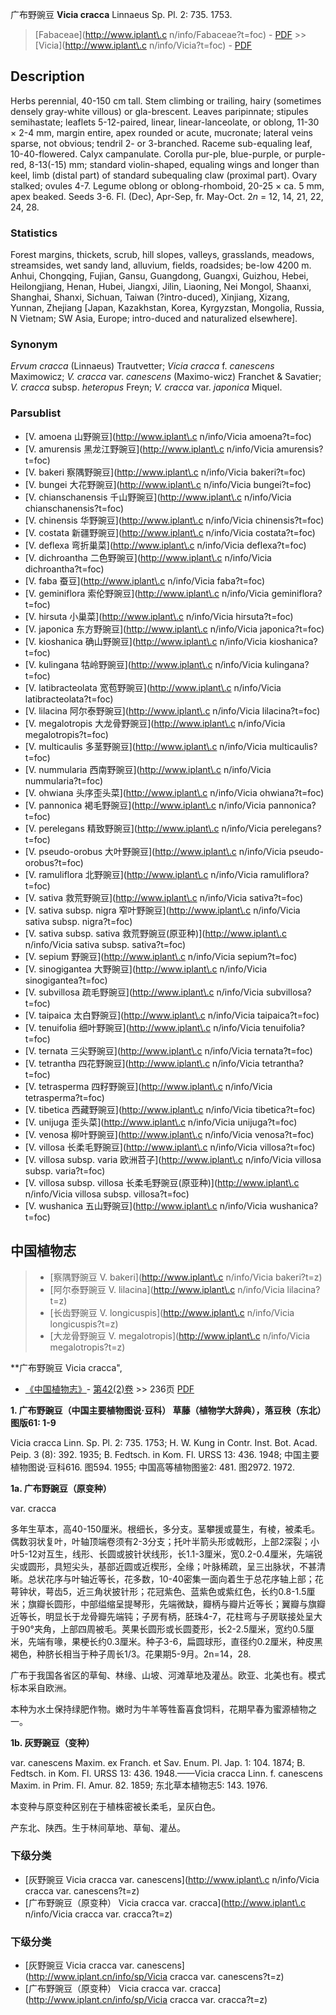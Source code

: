 广布野豌豆 **Vicia cracca** Linnaeus Sp. Pl. 2: 735. 1753.

> [Fabaceae](http://www.iplant\.c n/info/Fabaceae?t=foc) - [PDF](http://www.iplant.cn/foc/pdf/Fabaceae.pdf) >> [Vicia](http://www.iplant\.c n/info/Vicia?t=foc) - [PDF](http://www.iplant.cn/foc/pdf/Vicia.pdf)

## Description

Herbs perennial, 40-150 cm tall. Stem climbing or trailing, hairy (sometimes densely gray-white villous) or gla-brescent. Leaves paripinnate; stipules semihastate; leaflets 5-12-paired, linear, linear-lanceolate, or oblong, 11-30 × 2-4 mm, margin entire, apex rounded or acute, mucronate; lateral veins sparse, not obvious; tendril 2- or 3-branched. Raceme sub-equaling leaf, 10-40-flowered. Calyx campanulate. Corolla pur-ple, blue-purple, or purple-red, 8-13(-15) mm; standard violin-shaped, equaling wings and longer than keel, limb (distal part) of standard subequaling claw (proximal part). Ovary stalked; ovules 4-7. Legume oblong or oblong-rhomboid, 20-25 × ca. 5 mm, apex beaked. Seeds 3-6. Fl. (Dec), Apr-Sep, fr. May-Oct. 2*n* = 12, 14, 21, 22, 24, 28.

### Statistics
Forest margins, thickets, scrub, hill slopes, valleys, grasslands, meadows, streamsides, wet sandy land, alluvium, fields, roadsides; be-low 4200 m. Anhui, Chongqing, Fujian, Gansu, Guangdong, Guangxi, Guizhou, Hebei, Heilongjiang, Henan, Hubei, Jiangxi, Jilin, Liaoning, Nei Mongol, Shaanxi, Shanghai, Shanxi, Sichuan, Taiwan (?intro-duced), Xinjiang, Xizang, Yunnan, Zhejiang [Japan, Kazakhstan, Korea, Kyrgyzstan, Mongolia, Russia, N Vietnam; SW Asia, Europe; intro-duced and naturalized elsewhere].

### Synonym
*Ervum cracca* (Linnaeus) Trautvetter; *Vicia cracca* f. *canescens* Maximowicz; *V. cracca* var. *canescens* (Maximo-wicz) Franchet & Savatier; *V. cracca* subsp. *heteropus* Freyn; *V. cracca* var. *japonica* Miquel.

### Parsublist

* [V.  amoena  山野豌豆](http://www.iplant\.c n/info/Vicia amoena?t=foc)
* [V.  amurensis  黑龙江野豌豆](http://www.iplant\.c n/info/Vicia amurensis?t=foc)
* [V.  bakeri  察隅野豌豆](http://www.iplant\.c n/info/Vicia bakeri?t=foc)
* [V.  bungei  大花野豌豆](http://www.iplant\.c n/info/Vicia bungei?t=foc)
* [V.  chianschanensis  千山野豌豆](http://www.iplant\.c n/info/Vicia chianschanensis?t=foc)
* [V.  chinensis  华野豌豆](http://www.iplant\.c n/info/Vicia chinensis?t=foc)
* [V.  costata  新疆野豌豆](http://www.iplant\.c n/info/Vicia costata?t=foc)
* [V.  deflexa  弯折巢菜](http://www.iplant\.c n/info/Vicia deflexa?t=foc)
* [V.  dichroantha  二色野豌豆](http://www.iplant\.c n/info/Vicia dichroantha?t=foc)
* [V.  faba  蚕豆](http://www.iplant\.c n/info/Vicia faba?t=foc)
* [V.  geminiflora  索伦野豌豆](http://www.iplant\.c n/info/Vicia geminiflora?t=foc)
* [V.  hirsuta  小巢菜](http://www.iplant\.c n/info/Vicia hirsuta?t=foc)
* [V.  japonica  东方野豌豆](http://www.iplant\.c n/info/Vicia japonica?t=foc)
* [V.  kioshanica  确山野豌豆](http://www.iplant\.c n/info/Vicia kioshanica?t=foc)
* [V.  kulingana  牯岭野豌豆](http://www.iplant\.c n/info/Vicia kulingana?t=foc)
* [V.  latibracteolata  宽苞野豌豆](http://www.iplant\.c n/info/Vicia latibracteolata?t=foc)
* [V.  lilacina  阿尔泰野豌豆](http://www.iplant\.c n/info/Vicia lilacina?t=foc)
* [V.  megalotropis  大龙骨野豌豆](http://www.iplant\.c n/info/Vicia megalotropis?t=foc)
* [V.  multicaulis  多茎野豌豆](http://www.iplant\.c n/info/Vicia multicaulis?t=foc)
* [V.  nummularia  西南野豌豆](http://www.iplant\.c n/info/Vicia nummularia?t=foc)
* [V.  ohwiana  头序歪头菜](http://www.iplant\.c n/info/Vicia ohwiana?t=foc)
* [V.  pannonica  褐毛野豌豆](http://www.iplant\.c n/info/Vicia pannonica?t=foc)
* [V.  perelegans  精致野豌豆](http://www.iplant\.c n/info/Vicia perelegans?t=foc)
* [V.  pseudo-orobus  大叶野豌豆](http://www.iplant\.c n/info/Vicia pseudo-orobus?t=foc)
* [V.  ramuliflora  北野豌豆](http://www.iplant\.c n/info/Vicia ramuliflora?t=foc)
* [V.  sativa  救荒野豌豆](http://www.iplant\.c n/info/Vicia sativa?t=foc)
* [V.  sativa subsp. nigra  窄叶野豌豆](http://www.iplant\.c n/info/Vicia sativa subsp. nigra?t=foc)
* [V.  sativa subsp. sativa  救荒野豌豆(原亚种)](http://www.iplant\.c n/info/Vicia sativa subsp. sativa?t=foc)
* [V.  sepium  野豌豆](http://www.iplant\.c n/info/Vicia sepium?t=foc)
* [V.  sinogigantea  大野豌豆](http://www.iplant\.c n/info/Vicia sinogigantea?t=foc)
* [V.  subvillosa  疏毛野豌豆](http://www.iplant\.c n/info/Vicia subvillosa?t=foc)
* [V.  taipaica  太白野豌豆](http://www.iplant\.c n/info/Vicia taipaica?t=foc)
* [V.  tenuifolia  细叶野豌豆](http://www.iplant\.c n/info/Vicia tenuifolia?t=foc)
* [V.  ternata  三尖野豌豆](http://www.iplant\.c n/info/Vicia ternata?t=foc)
* [V.  tetrantha  四花野豌豆](http://www.iplant\.c n/info/Vicia tetrantha?t=foc)
* [V.  tetrasperma  四籽野豌豆](http://www.iplant\.c n/info/Vicia tetrasperma?t=foc)
* [V.  tibetica  西藏野豌豆](http://www.iplant\.c n/info/Vicia tibetica?t=foc)
* [V.  unijuga  歪头菜](http://www.iplant\.c n/info/Vicia unijuga?t=foc)
* [V.  venosa  柳叶野豌豆](http://www.iplant\.c n/info/Vicia venosa?t=foc)
* [V.  villosa  长柔毛野豌豆](http://www.iplant\.c n/info/Vicia villosa?t=foc)
* [V.  villosa subsp. varia  欧洲苕子](http://www.iplant\.c n/info/Vicia villosa subsp. varia?t=foc)
* [V.  villosa subsp. villosa  长柔毛野豌豆(原亚种)](http://www.iplant\.c n/info/Vicia villosa subsp. villosa?t=foc)
* [V.  wushanica  五山野豌豆](http://www.iplant\.c n/info/Vicia wushanica?t=foc)


## 中国植物志

> * [察隅野豌豆  V.  bakeri](http://www.iplant\.c n/info/Vicia bakeri?t=z)
> * [阿尔泰野豌豆  V.  lilacina](http://www.iplant\.c n/info/Vicia lilacina?t=z)
> * [长齿野豌豆  V.  longicuspis](http://www.iplant\.c n/info/Vicia longicuspis?t=z)
> * [大龙骨野豌豆  V.  megalotropis](http://www.iplant\.c n/info/Vicia megalotropis?t=z)


**广布野豌豆 Vicia cracca",

* [《中国植物志》](http://www.iplant.cn/frps)- [第42(2)卷](http://www.iplant.cn/frps/vol/42(2)) >> 236页 [PDF](http://www.iplant.cn/frps/pdf/42(2)/236.PDF)


**1. 广布野豌豆（中国主要植物图说·豆科） 草藤（植物学大辞典），落豆秧（东北）图版61: 1-9**

Vicia cracca Linn. Sp. Pl. 2: 735. 1753; H. W. Kung in Contr. Inst. Bot. Acad. Peip. 3 (8): 392. 1935; B. Fedtsch. in Kom. Fl. URSS 13: 436. 1948; 中国主要植物图说·豆科616. 图594. 1955; 中国高等植物图鉴2: 481. 图2972. 1972.

**1a. 广布野豌豆（原变种）**

var. cracca

多年生草本，高40-150厘米。根细长，多分支。茎攀援或蔓生，有棱，被柔毛。偶数羽状复叶，叶轴顶端卷须有2-3分支；托叶半箭头形或戟形，上部2深裂；小叶5-12对互生，线形、长圆或披针状线形，长1.1-3厘米，宽0.2-0.4厘米，先端锐尖或圆形，具短尖头，基部近圆或近楔形，全缘；叶脉稀疏，呈三出脉状，不甚清晰。总状花序与叶轴近等长，花多数，10-40密集一面向着生于总花序轴上部；花萼钟状，萼齿5，近三角状披针形；花冠紫色、蓝紫色或紫红色，长约0.8-1.5厘米；旗瓣长圆形，中部缢缩呈提琴形，先端微缺，瓣柄与瓣片近等长；翼瓣与旗瓣近等长，明显长于龙骨瓣先端钝；子房有柄，胚珠4-7，花柱弯与子房联接处呈大于90°夹角，上部四周被毛。荚果长圆形或长圆菱形，长2-2.5厘米，宽约0.5厘米，先端有喙，果梗长约0.3厘米。种子3-6，扁圆球形，直径约0.2厘米，种皮黑褐色，种脐长相当于种子周长1/3。花果期5-9月。2n=14，28.

广布于我国各省区的草甸、林缘、山坡、河滩草地及灌丛。欧亚、北美也有。模式标本采自欧洲。

本种为水土保持绿肥作物。嫩时为牛羊等牲畜喜食饲料，花期早春为蜜源植物之一。

**1b. 灰野豌豆（变种）**

var. canescens Maxim. ex Franch. et Sav. Enum. Pl. Jap. 1: 104. 1874; B. Fedtsch. in Kom. Fl. URSS 13: 436. 1948.——Vicia cracca Linn. f. canescens Maxim. in Prim. Fl. Amur. 82. 1859; 东北草本植物志5: 143. 1976.

本变种与原变种区别在于植株密被长柔毛，呈灰白色。

产东北、陕西。生于林间草地、草甸、灌丛。

### 下级分类
* [灰野豌豆  Vicia cracca var. canescens](http://www.iplant\.c n/info/Vicia cracca var. canescens?t=z)
* [广布野豌豆（原变种）  Vicia cracca var. cracca](http://www.iplant\.c n/info/Vicia cracca var. cracca?t=z)

### 下级分类
* [灰野豌豆  Vicia cracca var. canescens](http://www.iplant.cn/info/sp/Vicia cracca var. canescens?t=z)
* [广布野豌豆（原变种）  Vicia cracca var. cracca](http://www.iplant.cn/info/sp/Vicia cracca var. cracca?t=z)
